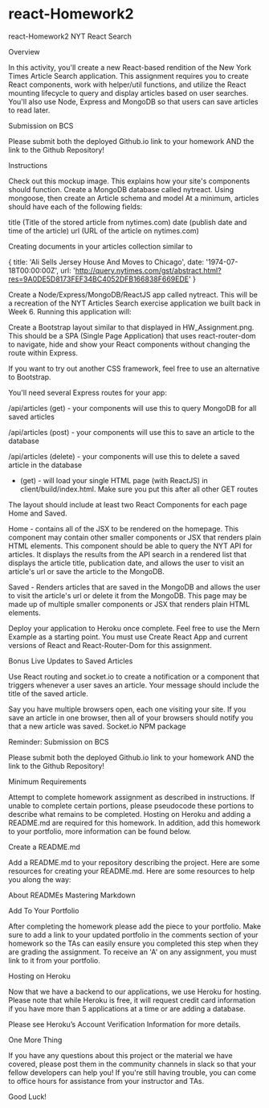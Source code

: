 # react-Homework2
react-Homework2
NYT React Search


Overview

In this activity, you'll create a new React-based rendition of the New York Times Article Search application. This assignment requires you to create React components, work with helper/util functions, and utilize the React mounting lifecycle to query and display articles based on user searches. You'll also use Node, Express and MongoDB so that users can save articles to read later.


Submission on BCS


Please submit both the deployed Github.io link to your homework AND the link to the Github Repository!



Instructions


Check out this mockup image. This explains how your site's components should function.
Create a MongoDB database called nytreact.
Using mongoose, then create an Article schema and model
At a minimum, articles should have each of the following fields:



title (Title of the stored article from nytimes.com)
date (publish date and time of the article)
url (URL of the article on nytimes.com)

Creating documents in your articles collection similar to  

 {
   title: 'Ali Sells Jersey House And Moves to Chicago',
   date: '1974-07-18T00:00:00Z',
   url: 'http://query.nytimes.com/gst/abstract.html?res=9A0DE5D8173FEF34BC4052DFB166838F669EDE'
 }




Create a Node/Express/MongoDB/ReactJS app called nytreact. This will be a recreation of the NYT Articles Search exercise application we built back in Week 6. Running this application will:




Create a Bootstrap layout similar to that displayed in HW_Assignment.png. This should be a SPA (Single Page Application) that uses react-router-dom to navigate, hide and show your React components without changing the route within Express.


If you want to try out another CSS framework, feel free to use an alternative to Bootstrap.



You'll need several Express routes for your app:



/api/articles (get) - your components will use this to query MongoDB for all saved articles

/api/articles (post) - your components will use this to save an article to the database

/api/articles (delete) - your components will use this to delete a saved article in the database

* (get) - will load your single HTML page (with ReactJS) in client/build/index.html. Make sure you put this after all other GET routes



The layout should include at least two React Components for each page Home and Saved.



Home - contains all of the JSX to be rendered on the homepage. This component may contain other smaller components or JSX that renders plain HTML elements. This component should be able to query the NYT API for articles. It displays the results from the API search in a rendered list that displays the article title, publication date, and allows the user to visit an article's url or save the article to the MongoDB.

Saved - Renders articles that are saved in the MongoDB and allows the user to visit the article's url or delete it from the MongoDB. This page may be made up of multiple smaller components or JSX that renders plain HTML elements.


Deploy your application to Heroku once complete. Feel free to use the Mern Example as a starting point. You must use Create React App and current versions of React and React-Router-Dom for this assignment.









Bonus Live Updates to Saved Articles



Use React routing and socket.io to create a notification or a component that triggers whenever a user saves an article. Your message should include the title of the saved article.


Say you have multiple browsers open, each one visiting your site. If you save an article in one browser, then all of your browsers should notify you that a new article was saved.
Socket.io NPM package





Reminder: Submission on BCS


Please submit both the deployed Github.io link to your homework AND the link to the Github Repository!





Minimum Requirements

Attempt to complete homework assignment as described in instructions. If unable to complete certain portions, please pseudocode these portions to describe what remains to be completed. Hosting on Heroku and adding a README.md are required for this homework. In addition, add this homework to your portfolio, more information can be found below.




Create a README.md

Add a README.md to your repository describing the project. Here are some resources for creating your README.md. Here are some resources to help you along the way:


About READMEs
Mastering Markdown





Add To Your Portfolio

After completing the homework please add the piece to your portfolio. Make sure to add a link to your updated portfolio in the comments section of your homework so the TAs can easily ensure you completed this step when they are grading the assignment. To receive an 'A' on any assignment, you must link to it from your portfolio.




Hosting on Heroku

Now that we have a backend to our applications, we use Heroku for hosting. Please note that while Heroku is free, it will request credit card information if you have more than 5 applications at a time or are adding a database.

Please see Heroku’s Account Verification Information for more details.




One More Thing

If you have any questions about this project or the material we have covered, please post them in the community channels in slack so that your fellow developers can help you! If you're still having trouble, you can come to office hours for assistance from your instructor and TAs.

Good Luck!
